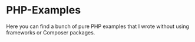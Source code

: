 # PHP-Examples
Here you can find a bunch of pure PHP examples that I wrote without using frameworks or Composer packages.
